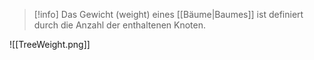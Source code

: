 >[!info]
>Das Gewicht (weight) eines [[Bäume|Baumes]] ist definiert durch die Anzahl der enthaltenen Knoten.

![[TreeWeight.png]]